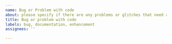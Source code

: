 ```yaml
---
name: Bug or Problem with code
about: please specify if there are any problems or glitches that need attention
title: Bug or problem with code
labels: bug, documentation, enhancement
assignees: ''

---
```



